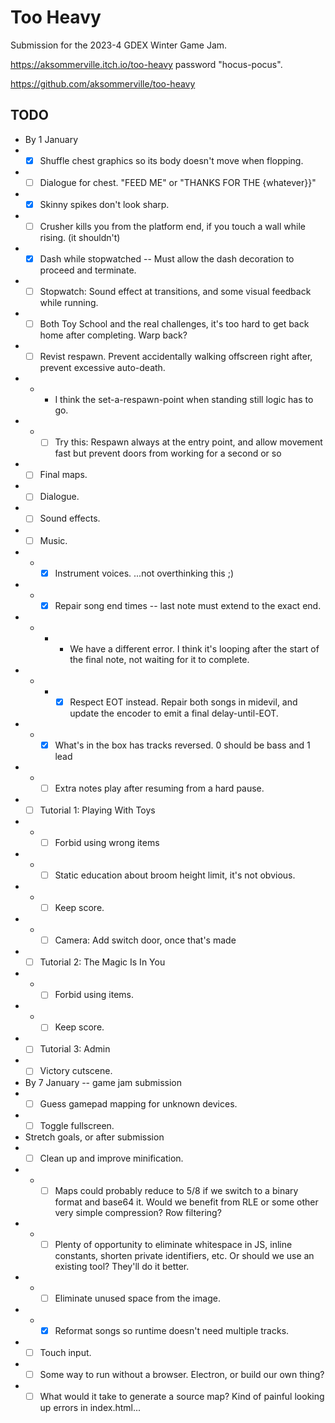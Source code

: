 # Too Heavy

Submission for the 2023-4 GDEX Winter Game Jam.

https://aksommerville.itch.io/too-heavy password "hocus-pocus".

https://github.com/aksommerville/too-heavy

## TODO

- By 1 January
- - [x] Shuffle chest graphics so its body doesn't move when flopping.
- - [ ] Dialogue for chest. "FEED ME" or "THANKS FOR THE {whatever}}"
- - [x] Skinny spikes don't look sharp.
- - [ ] Crusher kills you from the platform end, if you touch a wall while rising. (it shouldn't)
- - [x] Dash while stopwatched -- Must allow the dash decoration to proceed and terminate.
- - [ ] Stopwatch: Sound effect at transitions, and some visual feedback while running.
- - [ ] Both Toy School and the real challenges, it's too hard to get back home after completing. Warp back?
- - [ ] Revist respawn. Prevent accidentally walking offscreen right after, prevent excessive auto-death.
- - - I think the set-a-respawn-point when standing still logic has to go.
- - - [ ] Try this: Respawn always at the entry point, and allow movement fast but prevent doors from working for a second or so
- - [ ] Final maps.
- - [ ] Dialogue.
- - [ ] Sound effects.
- - [ ] Music.
- - - [x] Instrument voices. ...not overthinking this ;)
- - - [x] Repair song end times -- last note must extend to the exact end.
- - - - We have a different error. I think it's looping after the start of the final note, not waiting for it to complete.
- - - - [x] Respect EOT instead. Repair both songs in midevil, and update the encoder to emit a final delay-until-EOT.
- - - [x] What's in the box has tracks reversed. 0 should be bass and 1 lead
- - - [ ] Extra notes play after resuming from a hard pause.
- - [ ] Tutorial 1: Playing With Toys
- - - [ ] Forbid using wrong items
- - - [ ] Static education about broom height limit, it's not obvious.
- - - [ ] Keep score.
- - - [ ] Camera: Add switch door, once that's made
- - [ ] Tutorial 2: The Magic Is In You
- - - [ ] Forbid using items.
- - - [ ] Keep score.
- - [ ] Tutorial 3: Admin
- - [ ] Victory cutscene.
- By 7 January -- game jam submission
- - [ ] Guess gamepad mapping for unknown devices.
- - [ ] Toggle fullscreen.
- Stretch goals, or after submission
- - [ ] Clean up and improve minification.
- - - [ ] Maps could probably reduce to 5/8 if we switch to a binary format and base64 it. Would we benefit from RLE or some other very simple compression? Row filtering?
- - - [ ] Plenty of opportunity to eliminate whitespace in JS, inline constants, shorten private identifiers, etc. Or should we use an existing tool? They'll do it better.
- - - [ ] Eliminate unused space from the image.
- - - [x] Reformat songs so runtime doesn't need multiple tracks.
- - [ ] Touch input.
- - [ ] Some way to run without a browser. Electron, or build our own thing?
- - [ ] What would it take to generate a source map? Kind of painful looking up errors in index.html...
